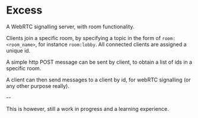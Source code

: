 # Excess

A WebRTC signalling server, with room functionality.

Clients join a specific room, by specifying a topic in the form of `room:<room_name>`, for instance `room:lobby`. All connected clients are assigned a unique id.

A simple http POST message can be sent by client, to obtain a list of ids in a specific room.


A client can then send messages to a client by id, for webRTC signalling (or any other purpose really).


--

This is however, still a work in progress and a learning experience.

